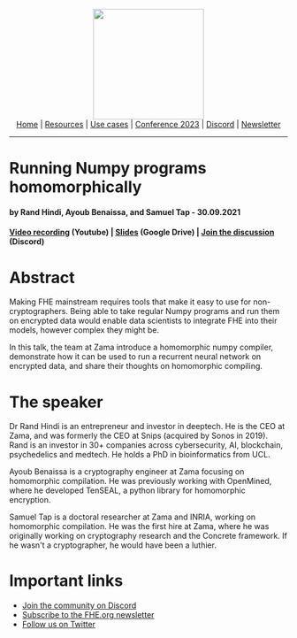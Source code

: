 <!-- Header links -->
<p align="center">
  <img width="200" src="https://user-images.githubusercontent.com/5758427/180978488-db825482-5a58-4c7c-9589-c494a6f0be04.png"><br/>
  <a href="https://fhe-org.github.io">Home</a> | <a href="https://fhe-org.github.io/fhe-resources">Resources</a> | <a href="https://fhe-org.github.io/fhe-use-cases">Use cases</a> | <a href="https://fhe-org.github.io/conferences/conference-2023/index">Conference 2023</a> | <a href="https://discord.fhe.org">Discord</a> | <a href="https://fheorg.substack.com">Newsletter</a> 
</p>
<hr/>
<!-- /Header links -->

# Running Numpy programs homomorphically
#### by Rand Hindi, Ayoub Benaissa, and Samuel Tap - 30.09.2021

#### <a href="https://www.youtube.com/watch?v=lZ-abZy9S5k">Video recording</a> (Youtube) | <a href="https://drive.google.com/file/d/1-_HbmdZQUtFV3b9M4mWSBNXkleq36ObC/view">Slides</a> (Google Drive) | <a href="https://discord.fhe.org">Join the discussion</a> (Discord)

# Abstract
Making FHE mainstream requires tools that make it easy to use for non-cryptographers. Being able to take regular Numpy programs and run them on encrypted data would enable data scientists to integrate FHE into their models, however complex they might be.

In this talk, the team at Zama introduce a homomorphic numpy compiler, demonstrate how it can be used to run a recurrent neural network on encrypted data, and share their thoughts on homomorphic compiling.

# The speaker
Dr Rand Hindi is an entrepreneur and investor in deeptech. He is the CEO at Zama, and was formerly the CEO at Snips (acquired by Sonos in 2019). Rand is an investor in 30+ companies across cybersecurity, AI, blockchain, psychedelics and medtech. He holds a PhD in bioinformatics from UCL.

Ayoub Benaissa is a cryptography engineer at Zama focusing on homomorphic compilation. He was previously working with OpenMined, where he developed TenSEAL, a python library for homomorphic encryption.

Samuel Tap is a doctoral researcher at Zama and INRIA, working on homomorphic compilation. He was the first hire at Zama, where he was originally working on cryptography research and the Concrete framework. If he wasn't a cryptographer, he would have been a luthier.

# Important links
- <a href="https://discord.fhe.org">Join the community on Discord</a>
- <a href="https://fheorg.substack.com">Subscribe to the FHE.org newsletter</a>
- <a href="https://twitter.com/fhe_org">Follow us on Twitter</a>

